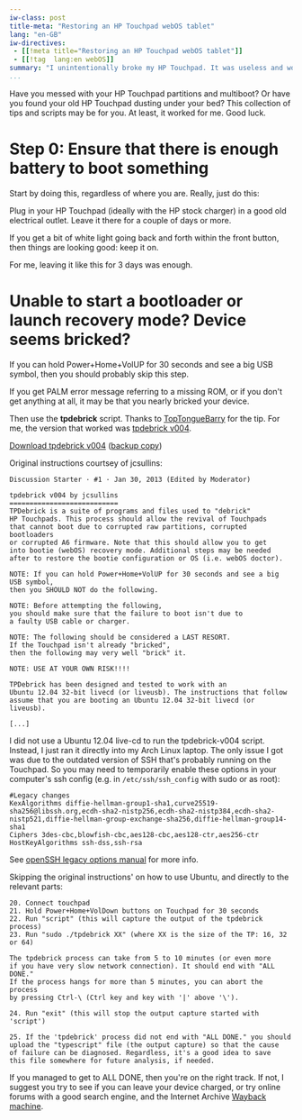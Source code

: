 ```yaml
---
iw-class: post
title-meta: "Restoring an HP Touchpad webOS tablet"
lang: "en-GB"
iw-directives: 
 - [[!meta title="Restoring an HP Touchpad webOS tablet"]]
 - [[!tag  lang:en webOS]]
summary: "I unintentionally broke my HP Touchpad. It was useless and would not boot any more. Here is all I needed to restore it and boot into webOS 3.0.5"
...
```



Have you messed with your HP Touchpad partitions and multiboot? Or have you found your old HP Touchpad dusting under your bed? This collection of tips and scripts may be for you. At least, it worked for me. Good luck.


# Step 0: Ensure that there is enough battery to boot something

Start by doing this, regardless of where you are. Really, just do this:

Plug in your HP Touchpad (ideally with the HP stock charger) in a good old electrical outlet. Leave it there for a couple of days or more. 

If you get a bit of white light going back and forth within the front button, then things are looking good: keep it on. 

For me, leaving it like this for 3 days was enough.


# Unable to start a bootloader or launch recovery mode? Device seems bricked?

If you can hold Power+Home+VolUP for 30 seconds and see a big USB symbol, then you should probably skip this step.

If you get PALM error message referring to a missing ROM, or if you don't get anything at all, it may be that you nearly bricked your device. 

Then use the **tpdebrick** script. Thanks to [TopTongueBarry](https://web.archive.org/web/20171209165258/http://forums.webosnation.com/hp-touchpad/320485-how-completely-fix-bricked-touch-pad.html#post3368470) for the tip. For me, the version that worked was [tpdebrick v004](https://www.rootzwiki.com/threads/tpdebrick-v004.38786/). 

[Download tpdebrick v004](http://downloads.codefi.re/jcsullins/tpdebrick/tpdebrick-v004.zip) ([backup copy](https://gitlab.com/hugoroy/webos-touchpad-restore/-/raw/main/tpdebrick-v004.zip))

Original instructions courtsey of jcsullins:

    Discussion Starter · #1 · Jan 30, 2013 (Edited by Moderator)

    tpdebrick v004 by jcsullins
    ===========================
    TPDebrick is a suite of programs and files used to "debrick"
    HP Touchpads. This process should allow the revival of Touchpads
    that cannot boot due to corrupted raw partitions, corrupted bootloaders
    or corrupted A6 firmware. Note that this should allow you to get
    into bootie (webOS) recovery mode. Additional steps may be needed
    after to restore the bootie configuration or OS (i.e. webOS doctor).

    NOTE: If you can hold Power+Home+VolUP for 30 seconds and see a big USB symbol,
    then you SHOULD NOT do the following.

    NOTE: Before attempting the following,
    you should make sure that the failure to boot isn't due to
    a faulty USB cable or charger.

    NOTE: The following should be considered a LAST RESORT.
    If the Touchpad isn't already "bricked",
    then the following may very well "brick" it.

    NOTE: USE AT YOUR OWN RISK!!!!

    TPDebrick has been designed and tested to work with an
    Ubuntu 12.04 32-bit livecd (or liveusb). The instructions that follow
    assume that you are booting an Ubuntu 12.04 32-bit livecd (or liveusb).

    [...]

I did not use a Ubuntu 12.04 live-cd to run the tpdebrick-v004 script. Instead, I just ran it directly into my Arch Linux laptop.  The only issue I got was due to the outdated version of SSH that's probably running on the Touchpad. So you may need to temporarily enable these options in your computer's ssh config (e.g. in `/etc/ssh/ssh_config` with sudo or as root):

    #Legacy changes
    KexAlgorithms diffie-hellman-group1-sha1,curve25519-sha256@libssh.org,ecdh-sha2-nistp256,ecdh-sha2-nistp384,ecdh-sha2-nistp521,diffie-hellman-group-exchange-sha256,diffie-hellman-group14-sha1
    Ciphers 3des-cbc,blowfish-cbc,aes128-cbc,aes128-ctr,aes256-ctr
    HostKeyAlgorithms ssh-dss,ssh-rsa

See [openSSH legacy options manual](https://www.openssh.com/legacy.html) for more info.

Skipping the original instructions' on how to use Ubuntu, and directly to the relevant parts:

    20. Connect touchpad
    21. Hold Power+Home+VolDown buttons on Touchpad for 30 seconds
    22. Run "script" (this will capture the output of the tpdebrick process)
    23. Run "sudo ./tpdebrick XX" (where XX is the size of the TP: 16, 32 or 64)

    The tpdebrick process can take from 5 to 10 minutes (or even more
    if you have very slow network connection). It should end with "ALL DONE."
    If the process hangs for more than 5 minutes, you can abort the process
    by pressing Ctrl-\ (Ctrl key and key with '|' above '\').

    24. Run "exit" (this will stop the output capture started with 'script')

    25. If the 'tpdebrick' process did not end with "ALL DONE." you should
    upload the "typescript" file (the output capture) so that the cause
    of failure can be diagnosed. Regardless, it's a good idea to save
    this file somewhere for future analysis, if needed.

If you managed to get to ALL DONE, then you're on the right track. If not, I suggest you try to see if you can leave your device charged, or try online forums with a good search engine, and the Internet Archive [Wayback machine](https://web.archive.org).
